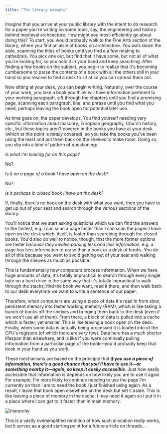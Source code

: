 ```yaml
---
title: "The library example"
---
```

Imagine that you arrive at your public library with the intent to do research for a paper you're writing on some topic, say, the engineering and history behind medieval architecture. How might you most-efficiently go about doing this? To start, you would probably walk to the Fine Arts section of the library, where you find an aisle of books on architecture. You walk down the aisle, scanning the titles of books until you find a a few relating to cathedrals. You pick one out, but find that it have some, but not all of what you're looking for, so you hold it in your hand and keep searching. After finding a few books on the subject, you begin to realize that it's becoming cumbersome to parse the contents of a book with all the others still in your hand so you resolve to find a desk to sit at so you can spread them out.

Now sitting at your desk, you can begin writing. Naturally, over the course of your work, you take a book you think will have information pertinent to your working paragraph, sift through the chapters until you find a promising page, scanning each paragraph, line, and phrase until you find what you need, perhaps leaving the book open for potential later use.

As time goes on, the paper develops. You find yourself needing very specific information about masonry, European geography, Church history, etc., but these topics aren't covered in the books you have at your desk (which at this point is *totally* covered), so you take the books you've been using the least and put them back on the shelves to make room. Doing so, you slip into a kind of pattern of questioning:

*Is what I'm looking for on this page?*

No?

*Is it on a page of a book I have open on the desk?*

No?

*Is it perhaps in closed book I have on the desk?*

If, finally, there's no book on the desk with what you want, then you have to get up out of your seat and search through the various sections of the library.

You'll notice that we start asking questions which we can find the answers to the fastest, e.g. I can scan a page faster than I can scan the pages I have open on the desk which, itself, is faster than searching through the closed books. You'd also do well to notice, though, that the more former options are faster *because they involve parsing less and less information*, e.g. a page has less information to parse than a book or a desk of books. You do all of this because you want to avoid getting out of your seat and walking through the shelves as much as possible.

This is fundamentally how computers process information. When we have huge amounts of data, it's totally impractical to search through every single byte on a hard drive in the same way that it's totally impractical to walk through the stacks, find the book we want, read it there, and then walk back to our desk everytime we want to write a sentence of our paper.

Therefore, when computers are using a piece of data it's read in from slow, persistent memory into faster working memory (RAM), which is like taking a bunch of books off the shelves and bringing them back to the desk (even if we won't use all of them). From there, a block of data is pulled into a cache which is faster, yet smaller. This is like leaving a book open on the desk. Finally, when some data is actually being processed it is loaded into of the CPU's registers (of which there are *very* few). Data here has a much shorter lifespan than elsewhere, and is like if you were continually pulling information from a particular page of the book—you'd probably keep that book in your hand as you work. 

These mechanisms are based on the principle that ***if you use a piece of information, there's a good chance that you'll have to use it—or something nearby it—again, so keep it easily accessible***. Just *how* easily accessible that information is depends on how likely you are to use it again. For example, I'm more likely to continue needing to use the page I'm currently on than I am to need the book I just finished using again. As a result, I leave that book open elsewhere on the desk but set it aside. This is like leaving a piece of memory in the cache. I may need it again so I put it in a place where I can get to it faster than in main memory.

![hierarchy](https://diveintosystems.org/book/C11-MemHierarchy/_images/MemoryHierarchy.png)

This is a vastly oversimplified rendition of how such allocation really works, but it serves as a good starting point for a future article on threads...